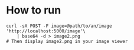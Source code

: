# How to run

```shell
curl -sX POST -F image=@path/to/an/image 'http://localhost:5000/image'\
    | base64 -d > image2.png
# Then display image2.png in your image viewer
```
